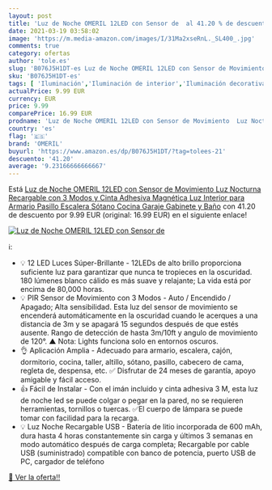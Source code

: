```yaml
---
layout: post
title: 'Luz de Noche OMERIL 12LED con Sensor de  al 41.20 % de descuento'
date: 2021-03-19 03:58:02
image: 'https://m.media-amazon.com/images/I/31Ma2xseRnL._SL400_.jpg'
comments: true
category: ofertas
author: 'tole.es'
slug: 'B076J5H1DT-es Luz de Noche OMERIL 12LED con Sensor de Movimiento Luz...'
sku: 'B076J5H1DT-es'
tags: [ 'Iluminación','Iluminación de interior','Iluminación decorativa y para usos específicos de interior','Iluminación nocturna de interior','adhesiva','cinta','omeril', ]
actualPrice: 9.99 EUR
currency: EUR
price: 9.99
comparePrice: 16.99 EUR
prodname: 'Luz de Noche OMERIL 12LED con Sensor de Movimiento  Luz Nocturna Recargable con 3 Modos y Cinta Adhesiva Magnética  Luz Interior para Armario Pasillo  Escalera  Sótano  Cocina  Garaje  Gabinete y Baño'
country: 'es'
flag: '🇪🇸'
brand: 'OMERIL'
buyurl: 'https://www.amazon.es/dp/B076J5H1DT/?tag=tolees-21'
descuento: '41.20'
average: '9.23166666666667'
---
```


Está [Luz de Noche OMERIL 12LED con Sensor de Movimiento  Luz Nocturna Recargable con 3 Modos y Cinta Adhesiva Magnética  Luz Interior para Armario Pasillo  Escalera  Sótano  Cocina  Garaje  Gabinete y Baño](https://www.amazon.es/dp/B076J5H1DT/?tag=tolees-21) con 41.20 de descuento por 9.99 EUR (original: 16.99 EUR) en el siguiente enlace!

[![Luz de Noche OMERIL 12LED con Sensor de ](https://m.media-amazon.com/images/I/31Ma2xseRnL._SL400_.jpg)](https://www.amazon.es/dp/B076J5H1DT/?tag=tolees-21)

ℹ️:

- 💡 12 LED Luces Súper-Brillante - 12LEDs de alto brillo proporciona suficiente luz para garantizar que nunca te tropieces en la oscuridad. 180 lúmenes blanco cálido es más suave y relajante; La vida está por encima de 80,000 horas.
- 💡 PIR Sensor de Movimiento con 3 Modos - Auto / Encendido / Apagado; Alta sensibilidad. Esta luz del sensor de movimiento se encenderá automáticamente en la oscuridad cuando le acerques a una distancia de 3m y se apagará 15 segundos después de que estés ausente. Rango de detección de hasta 3m/10ft y angulo de movimiento de 120°. ▲ Nota: Lights funciona solo en entornos oscuros.
- 👌 Aplicación Amplia - Adecuado para armario, escalera, cajón, dormitorio, cocina, taller, altillo, sótano, pasillo, cabecero de cama, regleta de, despensa, etc. ✅ Disfrutar de 24 meses de garantía, apoyo amigable y fácil acceso.
- 👍 Fácil de Instalar - Con el imán incluido y cinta adhesiva 3 M, esta luz de noche led se puede colgar o pegar en la pared, no se requieren herramientas, tornillos o tuercas. ✅El cuerpo de lámpara se puede tomar con facilidad para la recarga.
- 💡 Luz Noche Recargable USB - Batería de litio incorporada de 600 mAh, dura hasta 4 horas constantemente sin carga y últimos 3 semanas en modo automático después de carga completa; Recargable por cable USB (suministrado) compatible con banco de potencia, puerto USB de PC, cargador de teléfono

[🛒 Ver la oferta!!](https://www.amazon.es/dp/B076J5H1DT/?tag=tolees-21)
